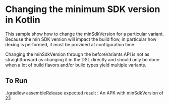 # Changing the minimum SDK version in Kotlin

This sample show how to change the minSdkVersion for a particular variant. Because the min SDK
version will impact the build flow, in particular how dexing is performed, it must be provided at
configuration time.

Changing the minSdkVersion through the beforeVariants API is not as straightforward as changing it in
the DSL directly and should only be done when a lot of build flavors and/or build types yield
multiple variants.

## To Run
./gradlew assembleRelease
expected result : An APK with minSdkVersion of 23
